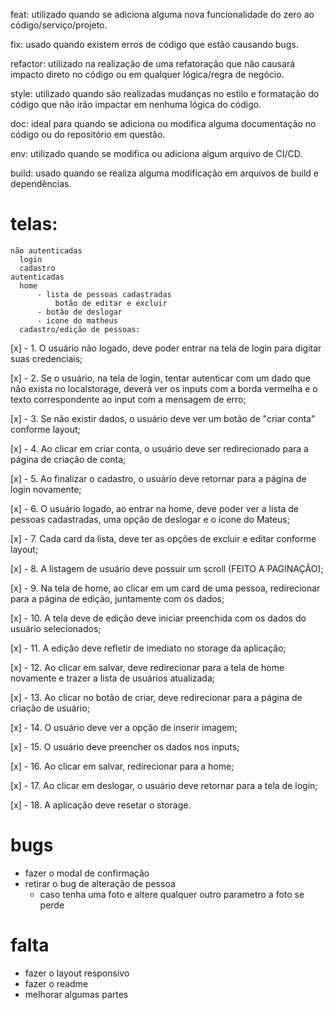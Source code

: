feat: utilizado quando se adiciona alguma nova funcionalidade do zero ao código/serviço/projeto.

fix: usado quando existem erros de código que estão causando bugs.

refactor: utilizado na realização de uma refatoração que não causará impacto direto no código ou em qualquer lógica/regra de negócio.

style: utilizado quando são realizadas mudanças no estilo e formatação do código que não irão impactar em nenhuma lógica do código.

doc: ideal para quando se adiciona ou modifica alguma documentação no código ou do repositório em questão.

env: utilizado quando se modifica ou adiciona algum arquivo de CI/CD.

build: usado quando se realiza alguma modificação em arquivos de build e dependências.

# telas:
    não autenticadas
      login
      cadastro
    autenticadas
      home
          - lista de pessoas cadastradas
              botão de editar e excluir
          - botão de deslogar
          - icone do matheus
      cadastro/edição de pessoas:

[x] - 1. O usuário não logado, deve poder entrar na tela de login para digitar suas
   credenciais;

[x] - 2. Se o usuário, na tela de login, tentar autenticar com um dado que não exista
   no localstorage, deverá ver os inputs com a borda vermelha e o texto
   correspondente ao input com a mensagem de erro;

[x] - 3. Se não existir dados, o usuário deve ver um botão de "criar conta" conforme
   layout;

[x] - 4. Ao clicar em criar conta, o usuário deve ser redirecionado para a página de
   criação de conta;

[x] - 5. Ao finalizar o cadastro, o usuário deve retornar para a página de login
   novamente;

[x] - 6. O usuário logado, ao entrar na home, deve poder ver a lista de pessoas
   cadastradas, uma opção de deslogar e o ícone do Mateus;

[x] - 7. Cada card da lista, deve ter as opções de excluir e editar conforme layout;

[x] - 8. A listagem de usuário deve possuir um scroll (FEITO A PAGINAÇÃO);

[x] - 9. Na tela de home, ao clicar em um card de uma pessoa, redirecionar para a
   página de edição, juntamente com os dados;

[x] - 10. A tela deve de edição deve iniciar preenchida com os dados do usuário
   selecionados;

[x] - 11. A edição deve refletir de imediato no storage da aplicação;

[x] - 12. Ao clicar em salvar, deve redirecionar para a tela de home novamente e
   trazer a lista de usuários atualizada;

[x] - 13. Ao clicar no botão de criar, deve redirecionar para a página de criação de
   usuário;

[x] - 14. O usuário deve ver a opção de inserir imagem;

[x] - 15. O usuário deve preencher os dados nos inputs;

[x] - 16. Ao clicar em salvar, redirecionar para a home;

[x] - 17. Ao clicar em deslogar, o usuário deve retornar para a tela de login;

[x] - 18. A aplicação deve resetar o storage.




# bugs
  - fazer o modal de confirmação
  - retirar o bug de alteração de pessoa
    - caso tenha uma foto e altere qualquer outro parametro a foto se perde

# falta
  - fazer o layout responsivo
  - fazer o readme
  - melhorar algumas partes
